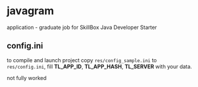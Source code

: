 # javagram
application - graduate job for SkillBox Java Developer Starter


## config.ini

to compile and launch project copy `res/config_sample.ini` to `res/config.ini`, fill **TL_APP_ID**, **TL_APP_HASH**, **TL_SERVER** with your data.

not fully worked
